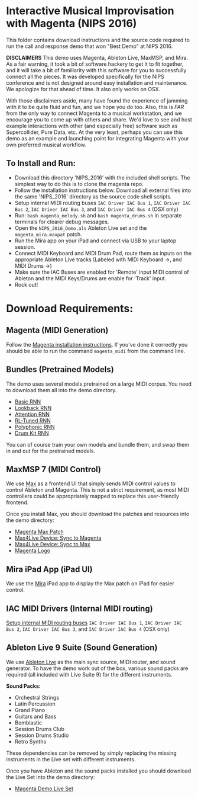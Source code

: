 # Interactive Musical Improvisation with Magenta (NIPS 2016)

This folder contains download instructions and the source code required to run the call and response demo that won "Best Demo" at NIPS 2016. 

__DISCLAIMERS__
This demo uses Magenta, Ableton Live, MaxMSP, and Mira. As a fair warning, it took a bit of software hackery to get it to fit together, and it will take a bit of familiarity with this software for you to successfully connect all the pieces. It was developed specifically for the NIPS conference and is not designed around easy installation and maintenance. We apologize for that ahead of time. It also only works on OSX. 


With those disclaimers aside, many have found the experience of jamming with it to be quite fluid and fun, and we hope you do too. Also, this is _FAR_ from the only way to connect Magenta to a musical workstation, and we encourage you to come up with others and share. We'd love to see and host example interactions with other (and especially free) software such as Supercollider, Pure Data, etc. At the very least, perhaps you can use this demo as an example and launching point for integrating Magenta with your own preferred musical workflow. 

## To Install and Run:
* Download this directory 'NIPS_2016' with the included shell scripts. The simplest way to do this is to clone the magenta repo. 
* Follow the installation instructions below. Download all external files into the same 'NIPS_2016' directory as the source code shell scripts.
* Setup internal MIDI routing buses `IAC Driver IAC Bus 1`, `IAC Driver IAC Bus 2`, `IAC Driver IAC Bus 3`, and `IAC Driver IAC Bus 4` (OSX only)
* Run: `bash magenta_melody.sh` and `bash magenta_drums.sh` in separate terminals for clearer debug messages.
* Open the `NIPS_2016_Demo.als` Ableton Live set and the `magenta_mira.maxpat` patch.
* Run the Mira app on your iPad and connect via USB to your laptop session.
* Connect MIDI Keyboard and MIDI Drum Pad, route them as inputs on the appropriate Ableton Live tracks (Labeled with MIDI Keyboard ->, and MIDI Drums ->)
* Make sure the IAC Buses are enabled for 'Remote' input MIDI control of Ableton and the MIDI Keys/Drums are enable for 'Track' input.
* Rock out!

# Download Requirements:

## Magenta (MIDI Generation)

Follow the [Magenta installation instructions](https://github.com/tensorflow/magenta). If you've done it correctly you should be able to run the command `magenta_midi` from the command line.

## Bundles (Pretrained Models)

The demo uses several models pretrained on a large MIDI corpus. You need to download them all into the demo directory.

* [Basic RNN](http://download.magenta.tensorflow.org/models/basic_rnn.mag)
* [Lookback RNN](http://download.magenta.tensorflow.org/models/lookback_rnn.mag)
* [Attention RNN](http://download.magenta.tensorflow.org/models/attention_rnn.mag)
* [RL-Tuned RNN](http://download.magenta.tensorflow.org/models/rl_rnn_small.mag)
* [Polyphonic RNN](http://download.magenta.tensorflow.org/models/polyphony_rnn.mag)
* [Drum Kit RNN](http://download.magenta.tensorflow.org/models/drum_kit_rnn.mag)

You can of course train your own models and bundle them, and swap them in and out for the pretrained models.

## MaxMSP 7 (MIDI Control)

We use [Max](https://cycling74.com/) as a frontend UI that simply sends MIDI control values to control Ableton and Magenta. This is not a strict requirement, as most MIDI controllers could be appropriately mapped to replace this user-friendly frontend.

Once you install Max, you should download the patches and resources into the demo directory:

* [Magenta Max Patch](https://storage.googleapis.com/download.magenta.tensorflow.org/demos/NIPS_2016/magenta_mira.maxpat)
* [Max4Live Device: Sync to Magenta](https://storage.googleapis.com/download.magenta.tensorflow.org/demos/NIPS_2016/SyncCallAndResponse.amxd)
* [Max4Live Device: Sync to Max](https://storage.googleapis.com/download.magenta.tensorflow.org/demos/NIPS_2016/SyncCallAndResponseToMax.amxd)
* [Magenta Logo](https://storage.googleapis.com/download.magenta.tensorflow.org/demos/NIPS_2016/magenta_logo.png)


## Mira iPad App (iPad UI)

We use the [Mira](https://cycling74.com/products/mira/#.WFIIdKIrJE4) iPad app to display the Max patch on iPad for easier control.

## IAC MIDI Drivers (Internal MIDI routing)

[Setup internal MIDI routing buses](https://help.ableton.com/hc/en-us/articles/209774225-Using-virtual-MIDI-buses-in-Live) `IAC Driver IAC Bus 1`, `IAC Driver IAC Bus 2`, `IAC Driver IAC Bus 3`, and `IAC Driver IAC Bus 4` (OSX only)

## Ableton Live 9 Suite (Sound Generation)

We use [Ableton Live](https://www.ableton.com) as the main sync source, MIDI router, and sound generator. To have the demo work out of the box, various sound packs are required (all included with Live Suite 9) for the different instruments.

__Sound Packs:__
* Orchestral Strings
* Latin Percussion
* Grand Piano
* Guitars and Bass
* Bomblastic
* Session Drums Club
* Session Drums Studio
* Retro Synths

These dependencies can be removed by simply replacing the missing instruments in the Live set with different instruments. 

Once you have Ableton and the sound packs installed you should download the Live Set into the demo directory:

* [Magenta Demo Live Set](https://storage.googleapis.com/download.magenta.tensorflow.org/demos/NIPS_2016/NIPS_2016_Demo.als)

